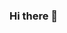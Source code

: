### Hi there 👋

<!--
**KJH-erg/KJH-erg** is a ✨ _special_ ✨ repository because its `README.md` (this file) appears on your GitHub profile.

Here are some ideas to get you started:

- 🌱 I’m currently studying at CUHK.
- I am interested in data management and data science
- I am working on small projects
- My favorite hobby is making coffee
-->
